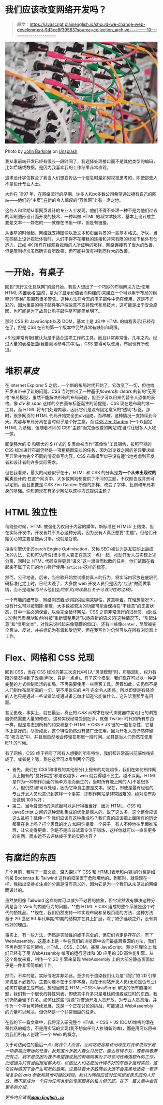 # 我们应该改变网络开发吗？

> 原文：<https://javascript.plainenglish.io/should-we-change-web-development-9d3ce8f39583?source=collection_archive---------10----------------------->

![](img/c3d0e608b6ad2b8b8e3f71abc2809165.png)

Photo by [John Barkiple](https://unsplash.com/@barkiple?utm_source=medium&utm_medium=referral) on [Unsplash](https://unsplash.com?utm_source=medium&utm_medium=referral)

我从事前端开发已经有很长一段时间了，我选择处理接口而不是其他类型的编码，比如后端或数据，是因为我喜欢我的工作结果非常直观。

追求设计学位教会了我当人们想要传达一个信息时是如何视觉思考的，即使那些人不是设计专业人士。

大约在 1997 年，在网络流行的早期，许多人和大多数公司希望通过拥有自己的网站——他们的“主页”,在新的令人惊叹的“万维网”上有一席之地。

这些人和早期从事网页设计的专业人士发现，他们不得不处理一种不是为他们过去的印刷图形设计而开发的技术，一种叫做 HTML 的*超文本*技术，基本上设计成主要是文本——静态的——就像在书里一样，但是有链接。

从很早的时候起，网络就支持图像以及文本和页面背景的一些基本格式。所以，当在网络上设计视觉体验时，人们不得不在糟糕的连接和非常有限的标准下格外有创造力。正如 4K 所有在线观看视频的人所证明的那样，网络连接有了很大的改善，但是限制标准虽然确实有所改善，但可能并没有得到同样大的改善。

# 一开始，有桌子

回到“流行文化互联网”的最开始，有些人想出了一个巧妙的布局解决方法:使用 HTML 内置表格(显然，是为了显示价值表而构建的)来建立一个可以用于布局的粗糙的“网格”,周围有很多警告。这种方法在今天的电子邮件中仍在使用，这是不光彩的，因为重要的电子邮件客户端故意不支持现代布局技术，这可能是出于安全原因，也可能是为了故意让电子邮件尽可能简单明了。

那时 CSS 和 JavaScript(以及 DOM，基本上是 JS 中 HTML 的编程表示)已经存在了，但是 CSS 在它的第一个版本中仍然非常有缺陷和局限。

JS(也非常有限)被认为是不适合这项工作的工具，而且非常非常慢。几年之内，经过大量的表格扭曲(我自豪地参与其中)后，CSS 变得可以使用，布局也有所改进。

# 堆积*草皮*

在 Internet Explorer 5 之后，一个新的布局时代开始了，它改变了一切，但也给开发者带来了新的问题。CSS 当时推出了一种基于*flowers*和 *clears* 的新的“无表格”布局模型，虽然不能解决所有的布局问题，但至少可以用来代替令人恐惧的表格。像 *div* 和 *span* 这样的空白画布标签诞生的前提是，CSS 现在是布局的唯一工具，而 HTML 将专门处理内容，因此它们是没有固定意义的“透明”标签。那时，很多网页的 HTML 代码开始完全由*div*组成，而*跨越*，这种情况一直持续到今天。内容与布局分离在当时似乎是个好主意，而 [CSS Zen Garden](https://en.wikipedia.org/wiki/CSS_Zen_Garden) (一个以固定 HTML 为基础，但随着不同的 CSS“主题”而完全改变的网站)在当时让很多人大吃一惊。

即使强大的 **C** 和强大的 **S** 样式的 **S** 表单被当作“革命性”工具销售，按照早期的 CSS 标准进行布局仍然是一项粗糙而笨拙的任务，因为浏览器之间的差异要求编写异常并为完全不同的情况重写内容。CSS 布局模型似乎没有适当地考虑到开发者和设计者的许多实际需求。

但在我看来，最大的问题似乎在于，HTML 和 CSS 的分离是**为一个从未出现过的网页**设计的:在这个网页中，大多数网站都提供了不同的主题，不仅颜色或背景可以定制，而且更像是 CSS Zen Garden 所做的那样，改变了字体、比例和布局本身的基础。你知道现在有多少网站以这种方式提供主题？

# HTML 独立性

稍晚些时候，HTML 被强化为仅用于内容的媒体，新标准在 HTML5 上结束。但在实际开发中，开发者并不关心这种分离，因为没有人真正想要“主题”，但他们开始关心的主要是搜索引擎，也就是谷歌。

搜索引擎优化(Search Engine Optimisation，又称 SEO)被认为是互联网上最成功的方法，它和可访问性(很少有人真正在意这一点)一起，推动开发人员实现上述分离，同时让 HTML 代码变得更具“语义”这一艰巨而松散的任务，他们试图在看起来不属于它们的地方强行使用`<article>`这样的标签。

然而，公平地说，后来，当谷歌开始尝试模仿真人的行为，将实际内容放在底层代码标准化之上时，已经太晚了，大多数 web 开发人员只是因为“应该”做而做事情，而不是理解*为什么*他们会*的意义(阅读最后关于可访问性的注释)。*

一个有趣的细节是，网络浏览器*必须*提供回溯兼容性，这意味着，在理想情况下，没有什么可以被删除:相反，大多数被否决的功能可能会保持在“不经意”的无害状态，其中一些必须保留，以免完全破坏网站。CSS 之前非常流行的旧标签，如`b`或`i`(分别代表*粗体*和*斜体*)被“重新调整用途”以适应新的语义(在这种情况下，“引起注意”和“惯用文本”，对我来说听起来像蹩脚的借口)，还有一些像`center`，尽管被完全否决、反对，并被标记为有毒和受诅咒，但在我写作时仍然可以在所有浏览器上工作。

# Flex、网格和 CSS 兑现

回到 CSS，当在 CSS 标准的第三次迭代中引入“灵活模型”时，布局混乱、权力有限的情况得到了改善(再次，只是一点点)。有了这个模型，我们现在可以以一种更完整的方式控制灵活的布局，不再需要使用一些黑客工具。尽管如此，它仍然不是人们制作布局所需的一切，更不用说它的 API 完全令人困惑，所以即使是有经验的人也只是通过一些试错法或通过备忘单才知道它能做什么，这告诉我那里有问题。

甚至更晚，事实上，就在最近，真正的 *CSS 网格*才在现代浏览器中实现(旧的浏览器仍然需要大量的修改)。这种实现经常受到批评，就像 Twitter 时代的所有东西一样，但是考虑到所有的约束和整个 HTML + CSS + JS 链的一般复杂性，它基本上是好的。尽管如此，这个特性仍然没有被广泛使用，因为开发人员仍然停留在“老方法”中，并且很自然地会停留在那里一段时间，尤其是当人们仍然在使用 IE11 的时候。

有了网格，CSS 终于拥有了所有人想要的所有特性，我们都非常高兴前端堆栈完成了。或者是？嗯，我在这里可以看到两个问题:

*   首先，我们在 CSS(和堆栈的其他部分)上拥有的功能越多，我们在如何制作网页上拥有的“良好实践”和建议越多，web 就变得越不民主，越不深奥。HTML 是作为一种制作页面的简单方法而诞生的，当时所有能上网的人(不是很多人，但仍然)都可以处理，因为它毕竟主要是文本。现在，即使是最有经验的专业开发人员也意识到这样一个事实，即制作网站是非常困难的，绝对没有办法做到 100%好；
*   第二，当今最流行的浏览器可以运行得相当好，因为 HTML、CSS 和 JavaScript 之间的这种混乱集成的优化是惊人的。说了这么多，这个整合应该这么乱吧？延伸一下:我们应该有这种集成吗？我们真的应该把上面所有的历史都带在身上吗？打个愚蠢的比方:如果你提着一个袋子，有人不停地往里面推东西，让它变得更重，你是不是应该试着专注于锻炼，这样你就可以一直带更多的东西，而永远不去评估袋子里的实际内容？

# 有腐烂的东西

几个月前，我写了一篇文章，深入探讨了 CSS 和 HTML(表示和内容)的分离是如何被 Bootstrap 和 Tailwind 这样的框架置于危险境地的。到那时，就像现在一样，我指出坚持关注点的分离是没有意义的，因为它是为一个我们从未见过的网络而设计的。

虽然使用像 Tailwind 这样的库可以减少不必要的抽象，但它显然没有解决这种分离是当今 Web 的内置行为的问题。**由 HTML + CSS 组成的整个系统是这个时代的牺牲品。**现在，我们仍然支持一种实现布局和呈现页面的方法，这种方法基于 20 世纪 90 年代早期/中期的结构并在其上扩展，除了缺少选项之外，没有其他好的理由。

事实上，有一些方法，仍然是实验性的或不完全的，但它们肯定是存在的。有了 WebAssembly，这基本上是一种在我们的浏览器中访问最底层资源的方法，我们不再拘泥于任何架构、HTML、CSS、DOM，甚至 JavaScript。至少在理论上:我们已经有了用 WebAssembly 编写的运行游戏和 3D 应用的 3D 高性能引擎。从这个角度来看，制作一个 2D 引擎来呈现 WebAssembly 上的大部分静态页面似乎是一件非常简单的工作。

然而，不幸的是，实际情况并非如此。至少对于渲染我们认为是“网页”的 2D 引擎来说是不必要的。主要问题不在于引擎本身，而在于网站开发人员(无论是否专业)如何在那里生成布局。想想目前由 HTML+CSS+JavaScript 解决的所有直接问题，我们有一个很长的特性列表，即使其中许多只是堆栈的怪癖或过时的东西，我们仍然会留下许多。如何让这些“资源”对普通开发人员开放，对专业人员灵活，并作为一个平台可持续发展，这是一个正在讨论的挑战，可能通过 WebAssembly 的力量可以解决，但仍然是一个非常艰巨的任务。

在我的下一篇文章中，我将深入研究整个 HTML + CSS + JS (DOM)堆栈的潜在替代品的概念，不是用实际的实现(我不想向任何人推销新的库)，而是用可以用来为我们所有人创建下一个 Web 的概念。

关于可访问性的最后一点: *就我个人而言，让网站更容易访问现在对我来说似乎是一项崇高而笨拙的任务，我知道大多数人要么讨厌它，要么做得不对，或者两者兼而有之。我不是说因为我不希望我或我的前端同事为了可访问性而做额外的工作，而是因为只有当回报足够大时，试图让人们适应设计得不好的东西才是现实的，这在这种情况下会产生可悲的后果。这意味着大多数网站永远不会完美地适应一套非常复杂的 aria 参数和其他可疑的规则。我认为网络应该对任何想发表东西的人开放，而不是成为一个只为任何类型的专家服务的私人俱乐部。在下一篇文章中会有更多的介绍。*

*更多内容请看*[***plain English . io***](http://plainenglish.io/)